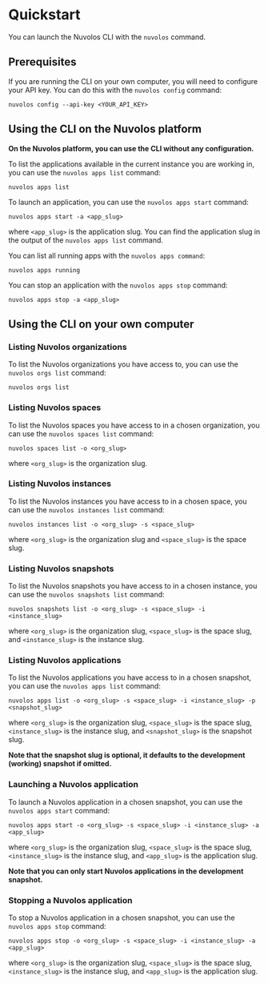 # Quickstart

You can launch the Nuvolos CLI with the `nuvolos` command.

## Prerequisites

If you are running the CLI on your own computer, you will need to configure your API key. You can do this with the `nuvolos config` command:

```
nuvolos config --api-key <YOUR_API_KEY>
```

## Using the CLI on the Nuvolos platform

**On the Nuvolos platform, you can use the CLI without any configuration.**

To list the applications available in the current instance you are working in, you can use the `nuvolos apps list` command:

```
nuvolos apps list
```

To launch an application, you can use the `nuvolos apps start` command:

```
nuvolos apps start -a <app_slug>
```
where `<app_slug>` is the application slug. 
You can find the application slug in the output of the `nuvolos apps list` command.

You can list all running apps with the `nuvolos apps command`:

```
nuvolos apps running
```

You can stop an application with the `nuvolos apps stop` command:

```
nuvolos apps stop -a <app_slug>
```

## Using the CLI on your own computer

### Listing Nuvolos organizations

To list the Nuvolos organizations you have access to, you can use the `nuvolos orgs list` command:

```
nuvolos orgs list
```

### Listing Nuvolos spaces

To list the Nuvolos spaces you have access to in a chosen organization, you can use the `nuvolos spaces list` command:

```
nuvolos spaces list -o <org_slug>
```

where `<org_slug>` is the organization slug.

### Listing Nuvolos instances

To list the Nuvolos instances you have access to in a chosen space, you can use the `nuvolos instances list` command:

```
nuvolos instances list -o <org_slug> -s <space_slug>
```

where `<org_slug>` is the organization slug and `<space_slug>` is the space slug.

### Listing Nuvolos snapshots

To list the Nuvolos snapshots you have access to in a chosen instance, you can use the `nuvolos snapshots list` command:

```
nuvolos snapshots list -o <org_slug> -s <space_slug> -i <instance_slug>
```

where `<org_slug>` is the organization slug, `<space_slug>` is the space slug, and `<instance_slug>` is the instance slug.

### Listing Nuvolos applications

To list the Nuvolos applications you have access to in a chosen snapshot, you can use the `nuvolos apps list` command:

```
nuvolos apps list -o <org_slug> -s <space_slug> -i <instance_slug> -p <snapshot_slug>
```

where `<org_slug>` is the organization slug, `<space_slug>` is the space slug, `<instance_slug>` is the instance slug, and `<snapshot_slug>` is the snapshot slug.

**Note that the snapshot slug is optional, it defaults to the development (working) snapshot if omitted.**

### Launching a Nuvolos application

To launch a Nuvolos application in a chosen snapshot, you can use the `nuvolos apps start` command:

```
nuvolos apps start -o <org_slug> -s <space_slug> -i <instance_slug> -a <app_slug>
```

where `<org_slug>` is the organization slug, `<space_slug>` is the space slug, `<instance_slug>` is the instance slug, and `<app_slug>` is the application slug.

**Note that you can only start Nuvolos applications in the development snapshot.**

### Stopping a Nuvolos application

To stop a Nuvolos application in a chosen snapshot, you can use the `nuvolos apps stop` command:

```
nuvolos apps stop -o <org_slug> -s <space_slug> -i <instance_slug> -a <app_slug>
```

where `<org_slug>` is the organization slug, `<space_slug>` is the space slug, `<instance_slug>` is the instance slug, and `<app_slug>` is the application slug.
